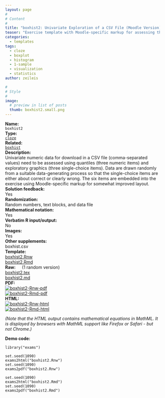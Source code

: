 ```yaml
---
layout: page
#
# Content
#
title: "boxhist2: Univariate Exploration of a CSV File (Moodle Version)"
teaser: "Exercise template with Moodle-specific markup for assessing the interpretation of exploratory statistics (quantiles) and graphics (boxplot and histogram) based on a randomly-generated CSV file."
categories:
  - templates
tags:
  - cloze
  - boxplot
  - histogram
  - 1-sample
  - visualization
  - statistics
author: zeileis

#
# Style
#
image:
  # preview in list of posts
  thumb: boxhist2.small.png
---
```


<div class='row t1 b1'>
  <div class='medium-4 columns'><b>Name:</b></div>
  <div class='medium-8 columns'><code class="highlighter-rouge">boxhist2</code></div>
</div>
<div class='row t1 b1'>
  <div class='medium-4 columns'><b>Type:</b></div>
  <div class='medium-8 columns'><a href="{{ site.url }}/tag/cloze/"><code class="highlighter-rouge">cloze</code></a></div>
</div>
<div class='row t1 b1'>   <div class='medium-4 columns'><b>Related:</b></div>   <div class='medium-8 columns'><a href="{{ site.url }}/templates/boxhist/"><code class="highlighter-rouge">boxhist</code></a></div> </div>

<div class='row t20 b1'>
  <div class='medium-4 columns'><b>Description:</b></div>
  <div class='medium-8 columns'>Univariate numeric data for download in a CSV file (comma-separated values) need to be assessed using quantiles (three numeric items) and exploratory graphics (three single-choice items). Data are drawn randomly from a suitable data-generating process so that the single-choice items are either about correct or clearly wrong. The six items are embedded into the exercise using Moodle-specific markup for somewhat improved layout.</div>
</div>
<div class='row t1 b1'>
  <div class='medium-4 columns'><b>Solution feedback:</b></div>
  <div class='medium-8 columns'>Yes</div>
</div>
<div class='row t1 b1'>
  <div class='medium-4 columns'><b>Randomization:</b></div>
  <div class='medium-8 columns'>Random numbers, text blocks, and data file</div>
</div>
<div class='row t1 b1'>
  <div class='medium-4 columns'><b>Mathematical notation:</b></div>
  <div class='medium-8 columns'>Yes</div>
</div>
<div class='row t1 b1'>
  <div class='medium-4 columns'><b>Verbatim R input/output:</b></div>
  <div class='medium-8 columns'>No</div>
</div>
<div class='row t1 b1'>
  <div class='medium-4 columns'><b>Images:</b></div>
  <div class='medium-8 columns'>Yes</div>
</div>
<div class='row t1 b1'>
  <div class='medium-4 columns'><b>Other supplements:</b></div>
  <div class='medium-8 columns'>boxhist.csv</div>
</div>

<div class='row t20 b1'>
  <div class='medium-4 columns'><b>Template:</b></div>
  <div class='medium-4 columns'><a href="{{ site.url }}/assets/posts/2017-08-14-boxhist2//boxhist2.Rnw">boxhist2.Rnw</a></div>
  <div class='medium-4 columns'><a href="{{ site.url }}/assets/posts/2017-08-14-boxhist2//boxhist2.Rmd">boxhist2.Rmd</a></div>
</div>
<div class='row t1 b1'>
  <div class='medium-4 columns'><b>Raw:</b> (1 random version)</div>
  <div class='medium-4 columns'><a href="{{ site.url }}/assets/posts/2017-08-14-boxhist2//boxhist2.tex">boxhist2.tex</a></div>
  <div class='medium-4 columns'><a href="{{ site.url }}/assets/posts/2017-08-14-boxhist2//boxhist2.md" >boxhist2.md</a></div>
</div>
<div class='row t1 b1'>
  <div class='medium-4 columns'><b>PDF:</b></div>
  <div class='medium-4 columns'><a href="{{ site.url }}/assets/posts/2017-08-14-boxhist2//boxhist2-Rnw.pdf"><img src="{{ site.url }}/assets/posts/2017-08-14-boxhist2//boxhist2-Rnw-pdf.png" alt="boxhist2-Rnw-pdf"/></a></div>
  <div class='medium-4 columns'><a href="{{ site.url }}/assets/posts/2017-08-14-boxhist2//boxhist2-Rmd.pdf"><img src="{{ site.url }}/assets/posts/2017-08-14-boxhist2//boxhist2-Rmd-pdf.png" alt="boxhist2-Rmd-pdf"/></a></div>
</div>
<div class='row t1 b20'>
  <div class='medium-4 columns'><b>HTML:</b></div>
  <div class='medium-4 columns'><a href="{{ site.url }}/assets/posts/2017-08-14-boxhist2//boxhist2-Rnw.html"><img src="{{ site.url }}/assets/posts/2017-08-14-boxhist2//boxhist2-Rnw-html.png" alt="boxhist2-Rnw-html"/></a></div>
  <div class='medium-4 columns'><a href="{{ site.url }}/assets/posts/2017-08-14-boxhist2//boxhist2-Rmd.html"><img src="{{ site.url }}/assets/posts/2017-08-14-boxhist2//boxhist2-Rmd-html.png" alt="boxhist2-Rmd-html"/></a></div>
</div>

_(Note that the HTML output contains mathematical equations in MathML. It is displayed by browsers with MathML support like Firefox or Safari - but not Chrome.)_

**Demo code:**

<pre><code class="prettyprint ">library(&quot;exams&quot;)

set.seed(1090)
exams2html(&quot;boxhist2.Rnw&quot;)
set.seed(1090)
exams2pdf(&quot;boxhist2.Rnw&quot;)

set.seed(1090)
exams2html(&quot;boxhist2.Rmd&quot;)
set.seed(1090)
exams2pdf(&quot;boxhist2.Rmd&quot;)</code></pre>
